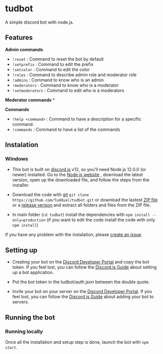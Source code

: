 # tudbot
A simple discord bot with node.js.

## Features

**Admin commands**
* `!reset` : Command to reset the bot by default
* `!setprefix` : Command to edit the prefix
* `!setcolor` : Command to edit the color
* `!roles` : Command to describe admin role and moderator role
* `!admins` : Command to know who is an admin
* `!moderators` : Command to know who is a moderator
* `!setmoderators` : Command to edit who is a moderators

**Moderator commands**
* 

**Commands**
* `!help <command>` : Command to have a description for a specific command.
* `!commands` : Command to have a list of the commands

## Instalation

### Windows

* This bot is built on [discord.js](https://discord.js.org/) v12, so you'll need Node.js 12.0.0 (or newer) installed. Go to the [Node.js website](https://nodejs.org/) , download the latest version, open up the downloaded file, and follow the steps from the installer.

* Download the code with [git](https://git-scm.com/download/win) `git clone https://github.com/Tuddual/tudbot.git` or download the lastest [ZIP file](https://github.com/Tuddual/tudbot/archive/main.zip) or a [release version](https://github.com/Tuddual/tudbot/releases) and extract all folders and files from the ZIP file.

* In main folder (`cd tudbot`) install the dependencies with `npm install --only=production` (if you want to edit the code install the code with only `npm install`)

If you have any problem with the instalation, please [create an issue](https://github.com/Tuddual/tudbot/issues/new).

## Setting up

* Creating your bot on the [Discord Developer Portal](https://discord.com/developers/applications/) and copy the bot token. If you feel lost, you can follow the [Discord.js Guide](https://discordjs.guide/preparations/setting-up-a-bot-application.html) about setting up a bot application.

* Put the bot token in the tudbot/auth.json between the double quote.

* Invite your bot on your server on the [Discord Developer Portal](https://discord.com/developers/applications/). If you feel lost, you can follow the [Discord.js Guide](https://discordjs.guide/preparations/adding-your-bot-to-servers.html) about adding your bot to servers.

## Running the bot

### Running locally

Once all the installation and setup step is done, launch the bot with `npm start`.
